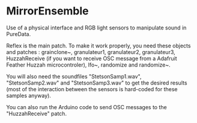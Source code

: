 # MirrorEnsemble
Use of a physical interface and RGB light sensors to manipulate sound in PureData.

Reflex is the main patch. To make it work properly, you need these objects and patches : grainclone~, granulateur1, granulateur2, granulateur3, HuzzahReceive (if you want to receive OSC message from a Adafruit Feather Huzzah microcontroler), lfo~, randomize and randomize~.

You will also need the soundfiles "StetsonSamp1.wav", "StetsonSamp2.wav" and "StetsonSamp3.wav" to get the desired results (most of the interaction between the sensors is hard-coded for these samples anyway).

You can also run the Arduino code to send OSC messages to the "HuzzahReceive" patch.
